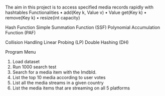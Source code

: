 The aim in this project is to access specified media records rapidly with hashtables
Functionalities
•	add(Key k, Value v)
•	Value get(Key k)
•	remove(Key k)
•	resize(int capacity)

Hash Function
Simple Summation Function (SSF)
Polynomial Accumulation Function (PAF)

Collision Handling
Linear Probing (LP)
Double Hashing (DH)


Program Menu
1.	Load dataset
2.	Run 1000 search test
3.	Search for a media item with the ImdbId.
4.	List the top 10 media according to user votes
5.	List all the media streams in a given country
6.	List the media items that are streaming on all 5 platforms
